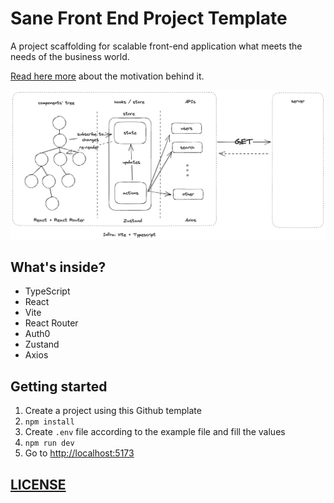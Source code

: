 # Sane Front End Project Template

A project scaffolding for scalable front-end application what meets the needs of the business world.

[Read here more](https://www.bolshchikov.net/post/sane-front-end-project-architecture-based-on-12-years-of-experience) about the motivation behind it.

![Architecture](./docs/architecture.excalidraw.png)

## What's inside?

* TypeScript
* React
* Vite
* React Router
* Auth0
* Zustand
* Axios

## Getting started

1. Create a project using this Github template
2. `npm install`
3. Create `.env` file according to the example file and fill the values
4. `npm run dev`
5. Go to [http://localhost:5173](http://localhost:5173)

## [LICENSE](./LICENSE)
